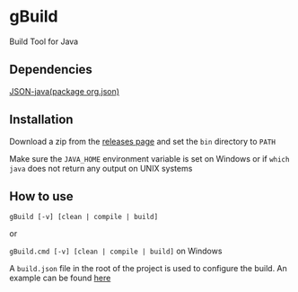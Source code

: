 # gBuild
Build Tool for Java

## Dependencies
[JSON-java(package org.json)](https://github.com/stleary/JSON-java)
  
## Installation
 Download a zip from the [releases page](https://github.com/Vincentvibe3/gBuild/releases) and set the ```bin``` directory to ```PATH```

 Make sure the ```JAVA_HOME``` environment variable is set on Windows or if ```which java``` does not return any output on UNIX systems

## How to use
  ```gBuild [-v] [clean | compile | build]```

  or 

  ```gBuild.cmd [-v] [clean | compile | build]``` on Windows
  
  A ```build.json``` file in the root of the project is used to configure the build. An example can be found [here](https://github.com/Vincentvibe3/gBuild/blob/main/build.json)
